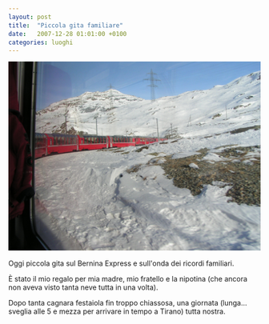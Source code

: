 ```yaml
---
layout: post
title:  "Piccola gita familiare"
date:   2007-12-28 01:01:00 +0100
categories: luoghi
---
```

![Il Bernina Express](/uploads/2008/07/pict1607.jpg "Il Bernina Express")


Oggi piccola gita sul Bernina Express e sull'onda dei ricordi familiari.

È stato il mio regalo per mia madre, mio fratello e la nipotina (che ancora non aveva visto tanta neve tutta in una volta).

Dopo tanta cagnara festaiola fin troppo chiassosa, una giornata (lunga... sveglia alle 5 e mezza per arrivare in tempo a Tirano) tutta nostra.